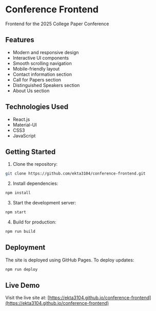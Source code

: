 # Conference Frontend

Frontend for the 2025 College Paper Conference

## Features

- Modern and responsive design
- Interactive UI components
- Smooth scrolling navigation
- Mobile-friendly layout
- Contact information section
- Call for Papers section
- Distinguished Speakers section
- About Us section

## Technologies Used

- React.js
- Material-UI
- CSS3
- JavaScript

## Getting Started

1. Clone the repository:
```bash
git clone https://github.com/ekta3104/conference-frontend.git
```

2. Install dependencies:
```bash
npm install
```

3. Start the development server:
```bash
npm start
```

4. Build for production:
```bash
npm run build
```

## Deployment

The site is deployed using GitHub Pages. To deploy updates:

```bash
npm run deploy
```

## Live Demo

Visit the live site at: [https://ekta3104.github.io/conference-frontend](https://ekta3104.github.io/conference-frontend)
